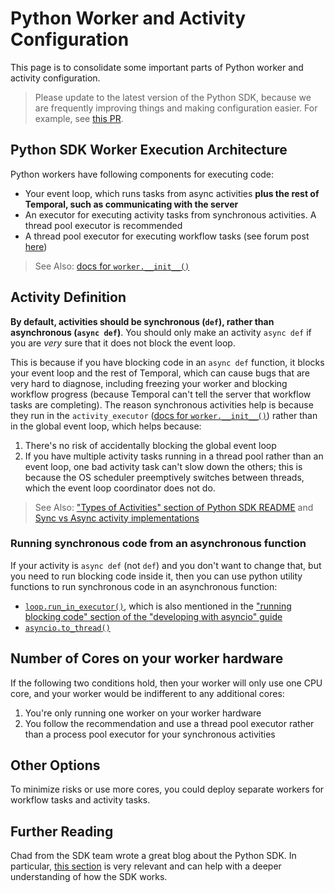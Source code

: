 # Python Worker and Activity Configuration

This page is to consolidate some important parts of Python worker and activity configuration.

> Please update to the latest version of the Python SDK, because we are
> frequently improving things and making configuration easier. For
> example, see [this PR](https://github.com/temporalio/sdk-python/pull/806).

## Python SDK Worker Execution Architecture

Python workers have following components for executing code:

- Your event loop, which runs tasks from async activities **plus the rest of Temporal, such as communicating with the server**
- An executor for executing activity tasks from synchronous activities. A thread pool executor is recommended
- A thread pool executor for executing workflow tasks (see forum post [here](https://community.temporal.io/t/whats-the-workflow-task-executor-in-the-python-worker-configuration/16965))

> See Also: [docs for `worker.__init__()`](https://python.temporal.io/temporalio.worker.Worker.html#__init__)

## Activity Definition

**By default, activities should be synchronous (`def`), rather than asynchronous (`async def`)**.
You should only make an activity `async def` if you are *very*
sure that it does not block the event loop.

This is because if you have blocking code in an `async def` function,
it blocks your event loop and the rest of Temporal, which can cause bugs that are
very hard to diagnose, including freezing your worker and blocking workflow progress
(because Temporal can't tell the server that workflow tasks are completing).
The reason synchronous activities help is because they
run in the `activity_executor` ([docs for `worker.__init__()`](https://python.temporal.io/temporalio.worker.Worker.html#__init__))
rather than in the global event loop,
which helps because:

1. There's no risk of accidentally blocking the global event loop
2. If you have multiple
   activity tasks running in a thread pool rather than an event loop, one bad
   activity task can't slow down the others; this is because the OS scheduler preemptively
   switches between threads, which the event loop coordinator does not do.

> See Also:
> ["Types of Activities" section of Python SDK README](https://github.com/temporalio/sdk-python#types-of-activities)
> and [Sync vs Async activity implementations](https://docs.temporal.io/develop/python/python-sdk-sync-vs-async)

### Running synchronous code from an asynchronous function

If your activity is `async def` (not `def`) and you don't want to change that,
but you need to run blocking code inside it,
then you can use python utility functions to run synchronous code
in an asynchronous function:

- [`loop.run_in_executor()`](https://docs.python.org/3/library/asyncio-eventloop.html#asyncio.loop.run_in_executor), which is also mentioned in the ["running blocking code" section of the "developing with asyncio" guide](https://docs.python.org/3/library/asyncio-dev.html#running-blocking-code)
- [`asyncio.to_thread()`](https://docs.python.org/3/library/asyncio-task.html#running-in-threads)

## Number of Cores on your worker hardware

If the following two conditions hold, then
your worker will only use one CPU core,
and your worker would be indifferent to any additional cores:

1. You're only running one worker on your worker hardware
2. You follow the recommendation and use a thread pool executor rather than
   a process pool executor for your synchronous activities

## Other Options

To minimize risks or use more cores,
you could deploy separate workers for workflow tasks and activity tasks.

## Further Reading

Chad from the SDK team wrote a great blog about the Python SDK.
In particular, [this section](https://temporal.io/blog/durable-distributed-asyncio-event-loop#temporal-workflows-are-asyncio-event-loops)
is very relevant and can help with a deeper understanding of
how the SDK works.

